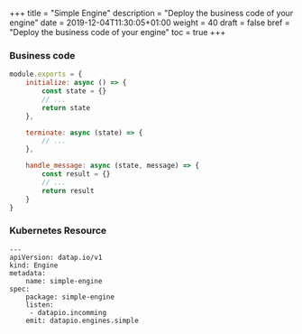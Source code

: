 +++
title = "Simple Engine"
description = "Deploy the business code of your engine"
date = 2019-12-04T11:30:05+01:00
weight = 40
draft = false
bref = "Deploy the business code of your engine"
toc = true
+++
### Business code

```js
module.exports = {
    initialize: async () => {
        const state = {}
        // ...
        return state
    },

    terminate: async (state) => {
        // ...
    },

    handle_message: async (state, message) => {
        const result = {}
        // ...
        return result
    }
}
```

### Kubernetes Resource

```
---
apiVersion: datap.io/v1
kind: Engine
metadata:
    name: simple-engine
spec:
    package: simple-engine
    listen:
     - datapio.incomming
    emit: datapio.engines.simple
```
